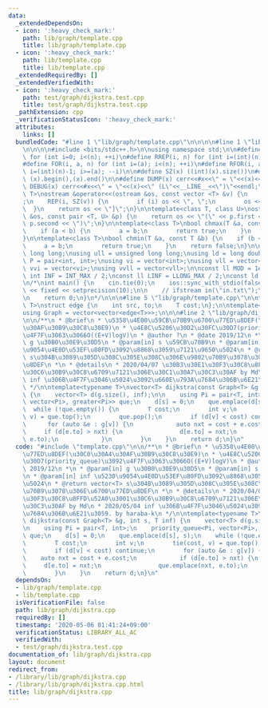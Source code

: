 ```yaml
---
data:
  _extendedDependsOn:
  - icon: ':heavy_check_mark:'
    path: lib/graph/template.cpp
    title: lib/graph/template.cpp
  - icon: ':heavy_check_mark:'
    path: lib/template.cpp
    title: lib/template.cpp
  _extendedRequiredBy: []
  _extendedVerifiedWith:
  - icon: ':heavy_check_mark:'
    path: test/graph/dijkstra.test.cpp
    title: test/graph/dijkstra.test.cpp
  _pathExtension: cpp
  _verificationStatusIcon: ':heavy_check_mark:'
  attributes:
    links: []
  bundledCode: "#line 1 \"lib/graph/template.cpp\"\n\n\n\n#line 1 \"lib/template.cpp\"\
    \n\n\n\n#include <bits/stdc++.h>\n\nusing namespace std;\n\n#define REP(i, n)\
    \ for (int i=0; i<(n); ++i)\n#define RREP(i, n) for (int i=(int)(n)-1; i>=0; --i)\n\
    #define FOR(i, a, n) for (int i=(a); i<(n); ++i)\n#define RFOR(i, a, n) for (int\
    \ i=(int)(n)-1; i>=(a); --i)\n\n#define SZ(x) ((int)(x).size())\n#define ALL(x)\
    \ (x).begin(),(x).end()\n\n#define DUMP(x) cerr<<#x<<\" = \"<<(x)<<endl\n#define\
    \ DEBUG(x) cerr<<#x<<\" = \"<<(x)<<\" (L\"<<__LINE__<<\")\"<<endl;\n\ntemplate<class\
    \ T>\nostream &operator<<(ostream &os, const vector <T> &v) {\n    os << \"[\"\
    ;\n    REP(i, SZ(v)) {\n        if (i) os << \", \";\n        os << v[i];\n  \
    \  }\n    return os << \"]\";\n}\n\ntemplate<class T, class U>\nostream &operator<<(ostream\
    \ &os, const pair <T, U> &p) {\n    return os << \"(\" << p.first << \" \" <<\
    \ p.second << \")\";\n}\n\ntemplate<class T>\nbool chmax(T &a, const T &b) {\n\
    \    if (a < b) {\n        a = b;\n        return true;\n    }\n    return false;\n\
    }\n\ntemplate<class T>\nbool chmin(T &a, const T &b) {\n    if (b < a) {\n   \
    \     a = b;\n        return true;\n    }\n    return false;\n}\n\nusing ll =\
    \ long long;\nusing ull = unsigned long long;\nusing ld = long double;\nusing\
    \ P = pair<int, int>;\nusing vi = vector<int>;\nusing vll = vector<ll>;\nusing\
    \ vvi = vector<vi>;\nusing vvll = vector<vll>;\n\nconst ll MOD = 1e9 + 7;\nconst\
    \ int INF = INT_MAX / 2;\nconst ll LINF = LLONG_MAX / 2;\nconst ld eps = 1e-9;\n\
    \n/*\nint main() {\n    cin.tie(0);\n    ios::sync_with_stdio(false);\n    cout\
    \ << fixed << setprecision(10);\n\n    // ifstream in(\"in.txt\");\n    // cin.rdbuf(in.rdbuf());\n\
    \n    return 0;\n}\n*/\n\n\n#line 5 \"lib/graph/template.cpp\"\n\ntemplate<typename\
    \ T>\nstruct edge {\n    int src, to;\n    T cost;\n};\n\ntemplate<typename T>\n\
    using Graph = vector<vector<edge<T>>>;\n\n\n#line 2 \"lib/graph/dijkstra.cpp\"\
    \n\n/**\n * @brief\n * \u5358\u4E00\u59CB\u70B9\u6700\u77ED\u8DEF(\u30C0\u30A4\
    \u30AF\u30B9\u30C8\u30E9)\n * \u4E8C\u5206\u30D2\u30FC\u30D7(priority_queue)\u3092\
    \u4F7F\u3063\u3066O((E+V)logV)\n * @author ?\n * @date 2019/12\n *\n * @param[in]\
    \ g \u30B0\u30E9\u30D5\n * @param[in] s \u59CB\u70B9\n * @param[in] inf \u5230\
    \u9054\u4E0D\u53EF\u80FD\u3092\u8868\u3059\u7121\u9650\u5024\n * @return vector<T>\
    \ s\u304B\u3089\u305D\u308C\u305E\u308C\u306E\u9802\u70B9\u3078\u306E\u6700\u77ED\
    \u8DEF\n *\n * @details\n * 2020/04/07 \u30B3\u30E1\u30F3\u30C8\u8FFD\u52A0\u3001\
    \u30C6\u30B9\u30C8\u6709\u7121\u306E\u30C1\u30A7\u30C3\u30AF by Md\n * 2020/05/04\
    \ inf \u306B\u4F7F\u3046\u5024\u3092\u660E\u793A\u7684\u306B\u6E21\u3059. by haraba-k\n\
    \ */\n\ntemplate<typename T>\nvector<T> dijkstra(const Graph<T> &g, int s, T inf)\
    \ {\n    vector<T> d(g.size(), inf);\n\n    using Pi = pair<T, int>;\n    priority_queue<Pi,\
    \ vector<Pi>, greater<Pi>> que;\n    d[s] = 0;\n    que.emplace(d[s], s);\n  \
    \  while (!que.empty()) {\n        T cost;\n        int v;\n        tie(cost,\
    \ v) = que.top();\n        que.pop();\n        if (d[v] < cost) continue;\n  \
    \      for (auto &e : g[v]) {\n            auto nxt = cost + e.cost;\n       \
    \     if (d[e.to] > nxt) {\n                d[e.to] = nxt;\n                que.emplace(nxt,\
    \ e.to);\n            }\n        }\n    }\n    return d;\n}\n"
  code: "#include \"template.cpp\"\n\n/**\n * @brief\n * \u5358\u4E00\u59CB\u70B9\u6700\
    \u77ED\u8DEF(\u30C0\u30A4\u30AF\u30B9\u30C8\u30E9)\n * \u4E8C\u5206\u30D2\u30FC\
    \u30D7(priority_queue)\u3092\u4F7F\u3063\u3066O((E+V)logV)\n * @author ?\n * @date\
    \ 2019/12\n *\n * @param[in] g \u30B0\u30E9\u30D5\n * @param[in] s \u59CB\u70B9\
    \n * @param[in] inf \u5230\u9054\u4E0D\u53EF\u80FD\u3092\u8868\u3059\u7121\u9650\
    \u5024\n * @return vector<T> s\u304B\u3089\u305D\u308C\u305E\u308C\u306E\u9802\
    \u70B9\u3078\u306E\u6700\u77ED\u8DEF\n *\n * @details\n * 2020/04/07 \u30B3\u30E1\
    \u30F3\u30C8\u8FFD\u52A0\u3001\u30C6\u30B9\u30C8\u6709\u7121\u306E\u30C1\u30A7\
    \u30C3\u30AF by Md\n * 2020/05/04 inf \u306B\u4F7F\u3046\u5024\u3092\u660E\u793A\
    \u7684\u306B\u6E21\u3059. by haraba-k\n */\n\ntemplate<typename T>\nvector<T>\
    \ dijkstra(const Graph<T> &g, int s, T inf) {\n    vector<T> d(g.size(), inf);\n\
    \n    using Pi = pair<T, int>;\n    priority_queue<Pi, vector<Pi>, greater<Pi>>\
    \ que;\n    d[s] = 0;\n    que.emplace(d[s], s);\n    while (!que.empty()) {\n\
    \        T cost;\n        int v;\n        tie(cost, v) = que.top();\n        que.pop();\n\
    \        if (d[v] < cost) continue;\n        for (auto &e : g[v]) {\n        \
    \    auto nxt = cost + e.cost;\n            if (d[e.to] > nxt) {\n           \
    \     d[e.to] = nxt;\n                que.emplace(nxt, e.to);\n            }\n\
    \        }\n    }\n    return d;\n}\n"
  dependsOn:
  - lib/graph/template.cpp
  - lib/template.cpp
  isVerificationFile: false
  path: lib/graph/dijkstra.cpp
  requiredBy: []
  timestamp: '2020-05-06 01:41:24+09:00'
  verificationStatus: LIBRARY_ALL_AC
  verifiedWith:
  - test/graph/dijkstra.test.cpp
documentation_of: lib/graph/dijkstra.cpp
layout: document
redirect_from:
- /library/lib/graph/dijkstra.cpp
- /library/lib/graph/dijkstra.cpp.html
title: lib/graph/dijkstra.cpp
---
```

